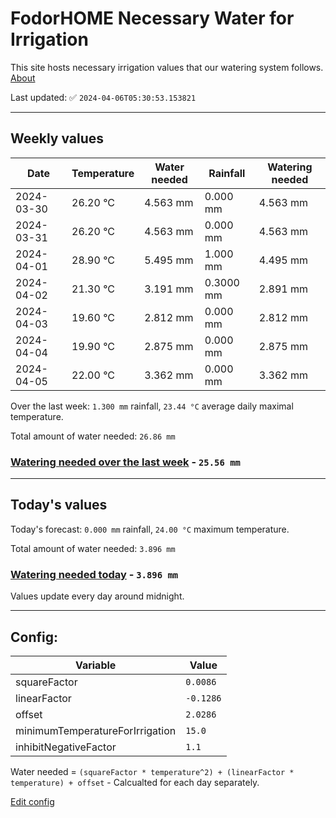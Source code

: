 # FodorHOME Necessary Water for Irrigation

This site hosts necessary irrigation values that our watering system follows. [About](https://github.com/redyau/irrigation)

Last updated: ✅ `2024-04-06T05:30:53.153821`

---

## Weekly values

| Date | Temperature | Water needed | Rainfall | Watering needed |
|-----|-----|-----|-----|-----|
| 2024-03-30 | 26.20 °C | 4.563 mm | 0.000 mm | 4.563 mm |
| 2024-03-31 | 26.20 °C | 4.563 mm | 0.000 mm | 4.563 mm |
| 2024-04-01 | 28.90 °C | 5.495 mm | 1.000 mm | 4.495 mm |
| 2024-04-02 | 21.30 °C | 3.191 mm | 0.3000 mm | 2.891 mm |
| 2024-04-03 | 19.60 °C | 2.812 mm | 0.000 mm | 2.812 mm |
| 2024-04-04 | 19.90 °C | 2.875 mm | 0.000 mm | 2.875 mm |
| 2024-04-05 | 22.00 °C | 3.362 mm | 0.000 mm | 3.362 mm |


Over the last week: `1.300 mm` rainfall, `23.44 °C` average daily maximal temperature.

Total amount of water needed: `26.86 mm`

### [Watering needed over the last week](lastweek.txt) - `25.56 mm`

---

## Today's values

Today's forecast: `0.000 mm` rainfall, `24.00 °C` maximum temperature.

Total amount of water needed: `3.896 mm`

### [Watering needed today](today.txt) - `3.896 mm`

Values update every day around midnight.

---

## Config:

| Variable | Value |
|-----|-----|
| squareFactor | `0.0086` |
| linearFactor | `-0.1286` |
| offset | `2.0286` |
| minimumTemperatureForIrrigation | `15.0` |
| inhibitNegativeFactor | `1.1` |

Water needed = `(squareFactor * temperature^2) + (linearFactor * temperature) + offset` - Calcualted for each day separately.

[Edit config](https://github.com/RedyAu/irrigation/edit/main/config.json)

